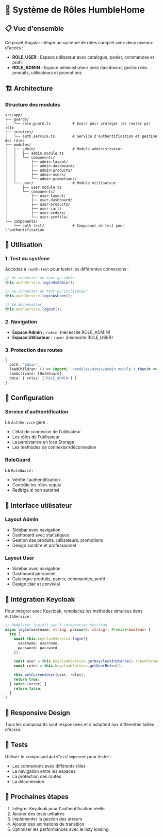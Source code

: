 # 🎯 Système de Rôles HumbleHome

## 📋 Vue d'ensemble

Ce projet Angular intègre un système de rôles complet avec deux niveaux d'accès :
- **ROLE_USER** : Espace utilisateur avec catalogue, panier, commandes et profil
- **ROLE_ADMIN** : Espace administrateur avec dashboard, gestion des produits, utilisateurs et promotions

## 🏗️ Architecture

### Structure des modules

```
src/app/
├── guards/
│   └── role.guard.ts          # Guard pour protéger les routes par rôle
├── services/
│   └── auth.service.ts        # Service d'authentification et gestion des rôles
├── modules/
│   ├── admin/                 # Module administrateur
│   │   ├── admin.module.ts
│   │   └── components/
│   │       ├── admin-layout/
│   │       ├── admin-dashboard/
│   │       ├── admin-products/
│   │       ├── admin-users/
│   │       └── admin-promotions/
│   └── user/                  # Module utilisateur
│       ├── user.module.ts
│       └── components/
│           ├── user-layout/
│           ├── user-dashboard/
│           ├── user-products/
│           ├── user-cart/
│           ├── user-orders/
│           └── user-profile/
└── components/
    └── auth-test/             # Composant de test pour l'authentification
```

## 🚀 Utilisation

### 1. Test du système

Accédez à `/auth-test` pour tester les différentes connexions :

```typescript
// Se connecter en tant qu'admin
this.authService.loginAsAdmin();

// Se connecter en tant qu'utilisateur
this.authService.loginAsUser();

// Se déconnecter
this.authService.logout();
```

### 2. Navigation

- **Espace Admin** : `/admin` (nécessite ROLE_ADMIN)
- **Espace Utilisateur** : `/user` (nécessite ROLE_USER)

### 3. Protection des routes

```typescript
{
  path: 'admin',
  loadChildren: () => import('./modules/admin/admin.module').then(m => m.AdminModule),
  canActivate: [RoleGuard],
  data: { roles: ['ROLE_ADMIN'] }
}
```

## 🔧 Configuration

### Service d'authentification

Le `AuthService` gère :
- L'état de connexion de l'utilisateur
- Les rôles de l'utilisateur
- La persistance en localStorage
- Les méthodes de connexion/déconnexion

### RoleGuard

Le `RoleGuard` :
- Vérifie l'authentification
- Contrôle les rôles requis
- Redirige si non autorisé

## 🎨 Interface utilisateur

### Layout Admin
- Sidebar avec navigation
- Dashboard avec statistiques
- Gestion des produits, utilisateurs, promotions
- Design sombre et professionnel

### Layout User
- Sidebar avec navigation
- Dashboard personnel
- Catalogue produits, panier, commandes, profil
- Design clair et convivial

## 🔄 Intégration Keycloak

Pour intégrer avec Keycloak, remplacez les méthodes simulées dans `AuthService` :

```typescript
// Remplacer login() par l'intégration Keycloak
async login(username: string, password: string): Promise<boolean> {
  try {
    await this.keycloakService.login({
      username: username,
      password: password
    });
    
    const user = this.keycloakService.getKeycloakInstance().tokenParsed;
    const roles = this.keycloakService.getUserRoles();
    
    this.setCurrentUser(user, roles);
    return true;
  } catch (error) {
    return false;
  }
}
```

## 📱 Responsive Design

Tous les composants sont responsives et s'adaptent aux différentes tailles d'écran.

## 🧪 Tests

Utilisez le composant `AuthTestComponent` pour tester :
- Les connexions avec différents rôles
- La navigation entre les espaces
- La protection des routes
- La déconnexion

## 🚀 Prochaines étapes

1. Intégrer Keycloak pour l'authentification réelle
2. Ajouter des tests unitaires
3. Implémenter la gestion des erreurs
4. Ajouter des animations de transition
5. Optimiser les performances avec le lazy loading
